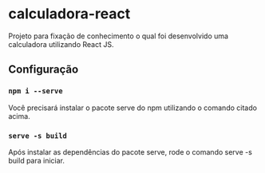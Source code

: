 # calculadora-react
Projeto para fixação de conhecimento o qual foi desenvolvido uma calculadora utilizando React JS.

## Configuração

### `npm i --serve`

Você precisará instalar o pacote serve do npm utilizando o comando citado acima. 

### `serve -s build`

Após instalar as dependências do pacote serve, rode o comando serve -s build para iniciar.
